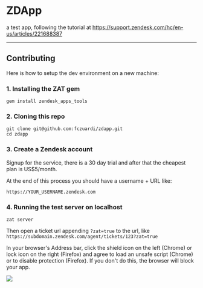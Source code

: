 # ZDApp

a test app, following the tutorial at https://support.zendesk.com/hc/en-us/articles/221688387

---

## Contributing

Here is how to setup the dev environment on a new machine:

### 1. Installing the ZAT gem

```
gem install zendesk_apps_tools
```

### 2. Cloning this repo

```
git clone git@github.com:fczuardi/zdapp.git
cd zdapp
```

### 3. Create a Zendesk account

Signup for the service, there is a 30 day trial and after that the cheapest
plan is US$5/month.

At the end of this process you should have a username + URL like:

```
https://YOUR_USERNAME.zendesk.com
```

### 4. Running the test server on localhost

```
zat server
```

Then open a ticket url appending ```?zat=true``` to the url, like ```https://subdomain.zendesk.com/agent/tickets/123?zat=true```

In your browser's Address bar, click the shield icon on the left (Chrome) or lock icon on the right (Firefox) and agree to load an unsafe script (Chrome) or to disable protection (Firefox). If you don't do this, the browser will block your app.

![](https://zen-marketing-documentation.s3.amazonaws.com/docs/en/zat_chrome_script.png)
